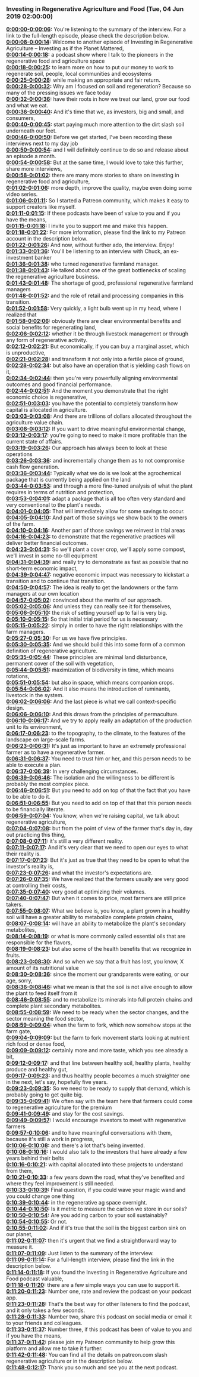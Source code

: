 ### Investing in Regenerative Agriculture and Food  (Tue, 04 Jun 2019 02:00:00)
**[0:00:00-0:00:06](https://investinginregenerativeagriculture.com/2018/12/10/chuck-de-liedekerke/#t=0:00:00):**  You're listening to the summary of the interview. For a link to the full-length episode, please check the description below.  
**[0:00:08-0:00:14](https://investinginregenerativeagriculture.com/2018/12/10/chuck-de-liedekerke/#t=0:00:08):**  Welcome to another episode of Investing in Regenerative Agriculture – Investing as if the Planet Mattered,  
**[0:00:14-0:00:18](https://investinginregenerativeagriculture.com/2018/12/10/chuck-de-liedekerke/#t=0:00:14):**  a podcast show where I talk to the pioneers in the regenerative food and agriculture space  
**[0:00:18-0:00:25](https://investinginregenerativeagriculture.com/2018/12/10/chuck-de-liedekerke/#t=0:00:18):**  to learn more on how to put our money to work to regenerate soil, people, local communities and ecosystems  
**[0:00:25-0:00:28](https://investinginregenerativeagriculture.com/2018/12/10/chuck-de-liedekerke/#t=0:00:25):**  while making an appropriate and fair return.  
**[0:00:28-0:00:32](https://investinginregenerativeagriculture.com/2018/12/10/chuck-de-liedekerke/#t=0:00:28):**  Why am I focused on soil and regeneration? Because so many of the pressing issues we face today  
**[0:00:32-0:00:36](https://investinginregenerativeagriculture.com/2018/12/10/chuck-de-liedekerke/#t=0:00:32):**  have their roots in how we treat our land, grow our food and what we eat.  
**[0:00:36-0:00:40](https://investinginregenerativeagriculture.com/2018/12/10/chuck-de-liedekerke/#t=0:00:36):**  And it's time that we, as investors, big and small, and consumers,  
**[0:00:40-0:00:45](https://investinginregenerativeagriculture.com/2018/12/10/chuck-de-liedekerke/#t=0:00:40):**  start paying much more attention to the dirt slash soil underneath our feet.  
**[0:00:46-0:00:50](https://investinginregenerativeagriculture.com/2018/12/10/chuck-de-liedekerke/#t=0:00:46):**  Before we get started, I've been recording these interviews next to my day job  
**[0:00:50-0:00:54](https://investinginregenerativeagriculture.com/2018/12/10/chuck-de-liedekerke/#t=0:00:50):**  and I will definitely continue to do so and release about an episode a month.  
**[0:00:54-0:00:58](https://investinginregenerativeagriculture.com/2018/12/10/chuck-de-liedekerke/#t=0:00:54):**  But at the same time, I would love to take this further, share more interviews,  
**[0:00:58-0:01:02](https://investinginregenerativeagriculture.com/2018/12/10/chuck-de-liedekerke/#t=0:00:58):**  there are many more stories to share on investing in regenerative food and agriculture,  
**[0:01:02-0:01:06](https://investinginregenerativeagriculture.com/2018/12/10/chuck-de-liedekerke/#t=0:01:02):**  more depth, improve the quality, maybe even doing some video series.  
**[0:01:06-0:01:11](https://investinginregenerativeagriculture.com/2018/12/10/chuck-de-liedekerke/#t=0:01:06):**  So I started a Patreon community, which makes it easy to support creators like myself.  
**[0:01:11-0:01:15](https://investinginregenerativeagriculture.com/2018/12/10/chuck-de-liedekerke/#t=0:01:11):**  If these podcasts have been of value to you and if you have the means,  
**[0:01:15-0:01:18](https://investinginregenerativeagriculture.com/2018/12/10/chuck-de-liedekerke/#t=0:01:15):**  I invite you to support me and make this happen.  
**[0:01:18-0:01:22](https://investinginregenerativeagriculture.com/2018/12/10/chuck-de-liedekerke/#t=0:01:18):**  For more information, please find the link to my Patreon account in the description below.  
**[0:01:22-0:01:26](https://investinginregenerativeagriculture.com/2018/12/10/chuck-de-liedekerke/#t=0:01:22):**  And now, without further ado, the interview. Enjoy!  
**[0:01:33-0:01:36](https://investinginregenerativeagriculture.com/2018/12/10/chuck-de-liedekerke/#t=0:01:33):**  You'll be listening to an interview with Chuck, an ex-investment banker  
**[0:01:36-0:01:38](https://investinginregenerativeagriculture.com/2018/12/10/chuck-de-liedekerke/#t=0:01:36):**  who turned regenerative farmland manager.  
**[0:01:38-0:01:43](https://investinginregenerativeagriculture.com/2018/12/10/chuck-de-liedekerke/#t=0:01:38):**  He talked about one of the great bottlenecks of scaling the regenerative agriculture business.  
**[0:01:43-0:01:48](https://investinginregenerativeagriculture.com/2018/12/10/chuck-de-liedekerke/#t=0:01:43):**  The shortage of good, professional regenerative farmland managers  
**[0:01:48-0:01:52](https://investinginregenerativeagriculture.com/2018/12/10/chuck-de-liedekerke/#t=0:01:48):**  and the role of retail and processing companies in this transition.  
**[0:01:52-0:01:58](https://investinginregenerativeagriculture.com/2018/12/10/chuck-de-liedekerke/#t=0:01:52):**  Very quickly, a light bulb went up in my head, where I realized that  
**[0:01:58-0:02:06](https://investinginregenerativeagriculture.com/2018/12/10/chuck-de-liedekerke/#t=0:01:58):**  obviously there are clear environmental benefits and social benefits for regenerating land,  
**[0:02:06-0:02:12](https://investinginregenerativeagriculture.com/2018/12/10/chuck-de-liedekerke/#t=0:02:06):**  whether it be through livestock management or through any form of regenerative activity.  
**[0:02:12-0:02:21](https://investinginregenerativeagriculture.com/2018/12/10/chuck-de-liedekerke/#t=0:02:12):**  But economically, if you can buy a marginal asset, which is unproductive,  
**[0:02:21-0:02:28](https://investinginregenerativeagriculture.com/2018/12/10/chuck-de-liedekerke/#t=0:02:21):**  and transform it not only into a fertile piece of ground,  
**[0:02:28-0:02:34](https://investinginregenerativeagriculture.com/2018/12/10/chuck-de-liedekerke/#t=0:02:28):**  but also have an operation that is yielding cash flows on it,  
**[0:02:34-0:02:44](https://investinginregenerativeagriculture.com/2018/12/10/chuck-de-liedekerke/#t=0:02:34):**  then you're very powerfully aligning environmental outcomes and good financial performance.  
**[0:02:44-0:02:51](https://investinginregenerativeagriculture.com/2018/12/10/chuck-de-liedekerke/#t=0:02:44):**  And the moment you demonstrate that the right economic choice is regenerative,  
**[0:02:51-0:03:03](https://investinginregenerativeagriculture.com/2018/12/10/chuck-de-liedekerke/#t=0:02:51):**  you have the potential to completely transform how capital is allocated in agriculture.  
**[0:03:03-0:03:08](https://investinginregenerativeagriculture.com/2018/12/10/chuck-de-liedekerke/#t=0:03:03):**  And there are trillions of dollars allocated throughout the agriculture value chain.  
**[0:03:08-0:03:12](https://investinginregenerativeagriculture.com/2018/12/10/chuck-de-liedekerke/#t=0:03:08):**  If you want to drive meaningful environmental change,  
**[0:03:12-0:03:17](https://investinginregenerativeagriculture.com/2018/12/10/chuck-de-liedekerke/#t=0:03:12):**  you're going to need to make it more profitable than the current state of affairs.  
**[0:03:19-0:03:26](https://investinginregenerativeagriculture.com/2018/12/10/chuck-de-liedekerke/#t=0:03:19):**  Our approach has always been to look at these operations  
**[0:03:26-0:03:36](https://investinginregenerativeagriculture.com/2018/12/10/chuck-de-liedekerke/#t=0:03:26):**  and incrementally change them as to not compromise cash flow generation.  
**[0:03:36-0:03:44](https://investinginregenerativeagriculture.com/2018/12/10/chuck-de-liedekerke/#t=0:03:36):**  Typically what we do is we look at the agrochemical package that is currently being applied on the land  
**[0:03:44-0:03:53](https://investinginregenerativeagriculture.com/2018/12/10/chuck-de-liedekerke/#t=0:03:44):**  and through a more fine-tuned analysis of what the plant requires in terms of nutrition and protection,  
**[0:03:53-0:04:01](https://investinginregenerativeagriculture.com/2018/12/10/chuck-de-liedekerke/#t=0:03:53):**  adapt a package that is all too often very standard and very conventional to the plant's needs.  
**[0:04:01-0:04:05](https://investinginregenerativeagriculture.com/2018/12/10/chuck-de-liedekerke/#t=0:04:01):**  That will immediately allow for some savings to occur.  
**[0:04:05-0:04:10](https://investinginregenerativeagriculture.com/2018/12/10/chuck-de-liedekerke/#t=0:04:05):**  And part of those savings we show back to the owners of the farm.  
**[0:04:10-0:04:16](https://investinginregenerativeagriculture.com/2018/12/10/chuck-de-liedekerke/#t=0:04:10):**  Another part of those savings we reinvest in trial areas  
**[0:04:16-0:04:23](https://investinginregenerativeagriculture.com/2018/12/10/chuck-de-liedekerke/#t=0:04:16):**  to demonstrate that the regenerative practices will deliver better financial outcomes.  
**[0:04:23-0:04:31](https://investinginregenerativeagriculture.com/2018/12/10/chuck-de-liedekerke/#t=0:04:23):**  So we'll plant a cover crop, we'll apply some compost, we'll invest in some no-till equipment  
**[0:04:31-0:04:39](https://investinginregenerativeagriculture.com/2018/12/10/chuck-de-liedekerke/#t=0:04:31):**  and really try to demonstrate as fast as possible that no short-term economic impact,  
**[0:04:39-0:04:47](https://investinginregenerativeagriculture.com/2018/12/10/chuck-de-liedekerke/#t=0:04:39):**  negative economic impact was necessary to kickstart a transition and to continue that transition.  
**[0:04:50-0:04:57](https://investinginregenerativeagriculture.com/2018/12/10/chuck-de-liedekerke/#t=0:04:50):**  The idea is really to get the landowners or the farm managers at our own location  
**[0:04:57-0:05:02](https://investinginregenerativeagriculture.com/2018/12/10/chuck-de-liedekerke/#t=0:04:57):**  convinced about the merits of our approach.  
**[0:05:02-0:05:06](https://investinginregenerativeagriculture.com/2018/12/10/chuck-de-liedekerke/#t=0:05:02):**  And unless they can really see it for themselves,  
**[0:05:06-0:05:10](https://investinginregenerativeagriculture.com/2018/12/10/chuck-de-liedekerke/#t=0:05:06):**  the risk of setting yourself up to fail is very big.  
**[0:05:10-0:05:15](https://investinginregenerativeagriculture.com/2018/12/10/chuck-de-liedekerke/#t=0:05:10):**  So that initial trial period for us is necessary  
**[0:05:15-0:05:22](https://investinginregenerativeagriculture.com/2018/12/10/chuck-de-liedekerke/#t=0:05:15):**  simply in order to have the right relationships with the farm managers.  
**[0:05:27-0:05:30](https://investinginregenerativeagriculture.com/2018/12/10/chuck-de-liedekerke/#t=0:05:27):**  For us we have five principles.  
**[0:05:30-0:05:35](https://investinginregenerativeagriculture.com/2018/12/10/chuck-de-liedekerke/#t=0:05:30):**  And we should build this into some form of a common definition of regenerative agriculture.  
**[0:05:35-0:05:44](https://investinginregenerativeagriculture.com/2018/12/10/chuck-de-liedekerke/#t=0:05:35):**  These principles are minimal land disturbance, permanent cover of the soil with vegetation,  
**[0:05:44-0:05:51](https://investinginregenerativeagriculture.com/2018/12/10/chuck-de-liedekerke/#t=0:05:44):**  maximization of biodiversity in time, which means rotations,  
**[0:05:51-0:05:54](https://investinginregenerativeagriculture.com/2018/12/10/chuck-de-liedekerke/#t=0:05:51):**  but also in space, which means companion crops.  
**[0:05:54-0:06:02](https://investinginregenerativeagriculture.com/2018/12/10/chuck-de-liedekerke/#t=0:05:54):**  And it also means the introduction of ruminants, livestock in the system.  
**[0:06:02-0:06:06](https://investinginregenerativeagriculture.com/2018/12/10/chuck-de-liedekerke/#t=0:06:02):**  And the last piece is what we call context-specific design.  
**[0:06:06-0:06:10](https://investinginregenerativeagriculture.com/2018/12/10/chuck-de-liedekerke/#t=0:06:06):**  And this draws from the principles of permaculture.  
**[0:06:10-0:06:17](https://investinginregenerativeagriculture.com/2018/12/10/chuck-de-liedekerke/#t=0:06:10):**  And we try to apply really an adaptation of the production unit to its environment,  
**[0:06:17-0:06:23](https://investinginregenerativeagriculture.com/2018/12/10/chuck-de-liedekerke/#t=0:06:17):**  to the topography, to the climate, to the features of the landscape on large-scale farms.  
**[0:06:23-0:06:31](https://investinginregenerativeagriculture.com/2018/12/10/chuck-de-liedekerke/#t=0:06:23):**  It's just as important to have an extremely professional farmer as to have a regenerative farmer.  
**[0:06:31-0:06:37](https://investinginregenerativeagriculture.com/2018/12/10/chuck-de-liedekerke/#t=0:06:31):**  You need to trust him or her, and this person needs to be able to execute a plan.  
**[0:06:37-0:06:39](https://investinginregenerativeagriculture.com/2018/12/10/chuck-de-liedekerke/#t=0:06:37):**  In very challenging circumstances.  
**[0:06:39-0:06:46](https://investinginregenerativeagriculture.com/2018/12/10/chuck-de-liedekerke/#t=0:06:39):**  The isolation and the willingness to be different is probably the most complex piece.  
**[0:06:46-0:06:51](https://investinginregenerativeagriculture.com/2018/12/10/chuck-de-liedekerke/#t=0:06:46):**  But you need to add on top of that the fact that you have to be able to do it.  
**[0:06:51-0:06:55](https://investinginregenerativeagriculture.com/2018/12/10/chuck-de-liedekerke/#t=0:06:51):**  But you need to add on top of that that this person needs to be financially literate.  
**[0:06:59-0:07:04](https://investinginregenerativeagriculture.com/2018/12/10/chuck-de-liedekerke/#t=0:06:59):**  You know, when we're raising capital, we talk about regenerative agriculture,  
**[0:07:04-0:07:08](https://investinginregenerativeagriculture.com/2018/12/10/chuck-de-liedekerke/#t=0:07:04):**  but from the point of view of the farmer that's day in, day out practicing this thing,  
**[0:07:08-0:07:11](https://investinginregenerativeagriculture.com/2018/12/10/chuck-de-liedekerke/#t=0:07:08):**  it's still a very different reality.  
**[0:07:11-0:07:17](https://investinginregenerativeagriculture.com/2018/12/10/chuck-de-liedekerke/#t=0:07:11):**  And it's very clear that we need to open our eyes to what their reality is.  
**[0:07:17-0:07:23](https://investinginregenerativeagriculture.com/2018/12/10/chuck-de-liedekerke/#t=0:07:17):**  But it's just as true that they need to be open to what the investor's reality is,  
**[0:07:23-0:07:26](https://investinginregenerativeagriculture.com/2018/12/10/chuck-de-liedekerke/#t=0:07:23):**  and what the investor's expectations are.  
**[0:07:26-0:07:35](https://investinginregenerativeagriculture.com/2018/12/10/chuck-de-liedekerke/#t=0:07:26):**  We have realized that the farmers usually are very good at controlling their costs,  
**[0:07:35-0:07:40](https://investinginregenerativeagriculture.com/2018/12/10/chuck-de-liedekerke/#t=0:07:35):**  very good at optimizing their volumes.  
**[0:07:40-0:07:47](https://investinginregenerativeagriculture.com/2018/12/10/chuck-de-liedekerke/#t=0:07:40):**  But when it comes to price, most farmers are still price takers.  
**[0:07:55-0:08:07](https://investinginregenerativeagriculture.com/2018/12/10/chuck-de-liedekerke/#t=0:07:55):**  What we believe is, you know, a plant grown in a healthy soil will have a greater ability to metabolize complete protein chains,  
**[0:08:07-0:08:14](https://investinginregenerativeagriculture.com/2018/12/10/chuck-de-liedekerke/#t=0:08:07):**  will have an ability to metabolize the plant's secondary metabolites,  
**[0:08:14-0:08:19](https://investinginregenerativeagriculture.com/2018/12/10/chuck-de-liedekerke/#t=0:08:14):**  or what is more commonly called essential oils that are responsible for the flavors,  
**[0:08:19-0:08:23](https://investinginregenerativeagriculture.com/2018/12/10/chuck-de-liedekerke/#t=0:08:19):**  but also some of the health benefits that we recognize in fruits.  
**[0:08:23-0:08:30](https://investinginregenerativeagriculture.com/2018/12/10/chuck-de-liedekerke/#t=0:08:23):**  And so when we say that a fruit has lost, you know, X amount of its nutritional value  
**[0:08:30-0:08:36](https://investinginregenerativeagriculture.com/2018/12/10/chuck-de-liedekerke/#t=0:08:30):**  since the moment our grandparents were eating, or our age, sorry,  
**[0:08:36-0:08:46](https://investinginregenerativeagriculture.com/2018/12/10/chuck-de-liedekerke/#t=0:08:36):**  what we mean is that the soil is not alive enough to allow the plant to feed itself from it  
**[0:08:46-0:08:55](https://investinginregenerativeagriculture.com/2018/12/10/chuck-de-liedekerke/#t=0:08:46):**  and to metabolize its minerals into full protein chains and complete plant secondary metabolites.  
**[0:08:55-0:08:59](https://investinginregenerativeagriculture.com/2018/12/10/chuck-de-liedekerke/#t=0:08:55):**  We need to be ready when the sector changes, and the sector meaning the food sector,  
**[0:08:59-0:09:04](https://investinginregenerativeagriculture.com/2018/12/10/chuck-de-liedekerke/#t=0:08:59):**  when the farm to fork, which now somehow stops at the farm gate,  
**[0:09:04-0:09:09](https://investinginregenerativeagriculture.com/2018/12/10/chuck-de-liedekerke/#t=0:09:04):**  but the farm to fork movement starts looking at nutrient rich food or dense food,  
**[0:09:09-0:09:12](https://investinginregenerativeagriculture.com/2018/12/10/chuck-de-liedekerke/#t=0:09:09):**  certainly more and more taste, which you see already a bit,  
**[0:09:12-0:09:17](https://investinginregenerativeagriculture.com/2018/12/10/chuck-de-liedekerke/#t=0:09:12):**  and that line between healthy soil, healthy plants, healthy produce and healthy gut,  
**[0:09:17-0:09:23](https://investinginregenerativeagriculture.com/2018/12/10/chuck-de-liedekerke/#t=0:09:17):**  and thus healthy people becomes a much straighter one in the next, let's say, hopefully five years.  
**[0:09:23-0:09:35](https://investinginregenerativeagriculture.com/2018/12/10/chuck-de-liedekerke/#t=0:09:23):**  So we need to be ready to supply that demand, which is probably going to get quite big.  
**[0:09:35-0:09:41](https://investinginregenerativeagriculture.com/2018/12/10/chuck-de-liedekerke/#t=0:09:35):**  We often say with the team here that farmers could come to regenerative agriculture for the premium  
**[0:09:41-0:09:49](https://investinginregenerativeagriculture.com/2018/12/10/chuck-de-liedekerke/#t=0:09:41):**  and stay for the cost savings.  
**[0:09:49-0:09:57](https://investinginregenerativeagriculture.com/2018/12/10/chuck-de-liedekerke/#t=0:09:49):**  I would encourage investors to meet with regenerative farmers  
**[0:09:57-0:10:06](https://investinginregenerativeagriculture.com/2018/12/10/chuck-de-liedekerke/#t=0:09:57):**  and to have meaningful conversations with them, because it's still a work in progress,  
**[0:10:06-0:10:08](https://investinginregenerativeagriculture.com/2018/12/10/chuck-de-liedekerke/#t=0:10:06):**  and there's a lot that's being invented.  
**[0:10:08-0:10:16](https://investinginregenerativeagriculture.com/2018/12/10/chuck-de-liedekerke/#t=0:10:08):**  I would also talk to the investors that have already a few years behind their belts  
**[0:10:16-0:10:21](https://investinginregenerativeagriculture.com/2018/12/10/chuck-de-liedekerke/#t=0:10:16):**  with capital allocated into these projects to understand from them,  
**[0:10:21-0:10:33](https://investinginregenerativeagriculture.com/2018/12/10/chuck-de-liedekerke/#t=0:10:21):**  a few years down the road, what they've benefited and where they feel improvement is still needed.  
**[0:10:33-0:10:39](https://investinginregenerativeagriculture.com/2018/12/10/chuck-de-liedekerke/#t=0:10:33):**  Final question, if you could wave your magic wand and you could change one thing  
**[0:10:39-0:10:44](https://investinginregenerativeagriculture.com/2018/12/10/chuck-de-liedekerke/#t=0:10:39):**  in the regenerative ag space overnight.  
**[0:10:44-0:10:50](https://investinginregenerativeagriculture.com/2018/12/10/chuck-de-liedekerke/#t=0:10:44):**  Is it metric to measure the carbon we store in our soils?  
**[0:10:50-0:10:54](https://investinginregenerativeagriculture.com/2018/12/10/chuck-de-liedekerke/#t=0:10:50):**  Are you adding carbon to your soil sustainably?  
**[0:10:54-0:10:55](https://investinginregenerativeagriculture.com/2018/12/10/chuck-de-liedekerke/#t=0:10:54):**  Or not.  
**[0:10:55-0:11:02](https://investinginregenerativeagriculture.com/2018/12/10/chuck-de-liedekerke/#t=0:10:55):**  And if it's true that the soil is the biggest carbon sink on our planet,  
**[0:11:02-0:11:07](https://investinginregenerativeagriculture.com/2018/12/10/chuck-de-liedekerke/#t=0:11:02):**  then it's urgent that we find a straightforward way to measure it.  
**[0:11:07-0:11:09](https://investinginregenerativeagriculture.com/2018/12/10/chuck-de-liedekerke/#t=0:11:07):**  Just listen to the summary of the interview.  
**[0:11:09-0:11:14](https://investinginregenerativeagriculture.com/2018/12/10/chuck-de-liedekerke/#t=0:11:09):**  For a full-length interview, please find the link in the description below.  
**[0:11:14-0:11:18](https://investinginregenerativeagriculture.com/2018/12/10/chuck-de-liedekerke/#t=0:11:14):**  If you found the Investing in Regenerative Agriculture and Food podcast valuable,  
**[0:11:18-0:11:20](https://investinginregenerativeagriculture.com/2018/12/10/chuck-de-liedekerke/#t=0:11:18):**  there are a few simple ways you can use to support it.  
**[0:11:20-0:11:23](https://investinginregenerativeagriculture.com/2018/12/10/chuck-de-liedekerke/#t=0:11:20):**  Number one, rate and review the podcast on your podcast app.  
**[0:11:23-0:11:28](https://investinginregenerativeagriculture.com/2018/12/10/chuck-de-liedekerke/#t=0:11:23):**  That's the best way for other listeners to find the podcast, and it only takes a few seconds.  
**[0:11:28-0:11:33](https://investinginregenerativeagriculture.com/2018/12/10/chuck-de-liedekerke/#t=0:11:28):**  Number two, share this podcast on social media or email it to your friends and colleagues.  
**[0:11:33-0:11:37](https://investinginregenerativeagriculture.com/2018/12/10/chuck-de-liedekerke/#t=0:11:33):**  Number three, if this podcast has been of value to you and if you have the means,  
**[0:11:37-0:11:42](https://investinginregenerativeagriculture.com/2018/12/10/chuck-de-liedekerke/#t=0:11:37):**  please join my Patreon community to help grow this platform and allow me to take it further.  
**[0:11:42-0:11:48](https://investinginregenerativeagriculture.com/2018/12/10/chuck-de-liedekerke/#t=0:11:42):**  You can find all the details on patreon.com slash regenerative agriculture or in the description below.  
**[0:11:48-0:12:17](https://investinginregenerativeagriculture.com/2018/12/10/chuck-de-liedekerke/#t=0:11:48):**  Thank you so much and see you at the next podcast.  